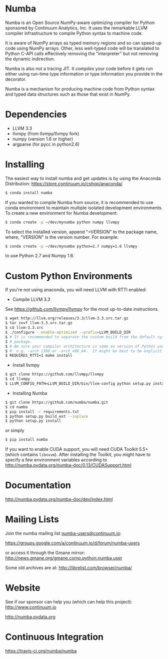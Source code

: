 Numba
=====

Numba is an Open Source NumPy-aware optimizing compiler for Python
sponsored by Continuum Analytics, Inc.  It uses the
remarkable LLVM compiler infrastructure to compile Python syntax to
machine code.

It is aware of NumPy arrays as typed memory regions and so can speed-up
code using NumPy arrays.  Other, less well-typed code will be translated
to Python C-API calls effectively removing the "interpreter" but not removing
the dynamic indirection.

Numba is also not a tracing JIT.  It *compiles* your code before it gets
run either using run-time type information or type information you provide
in the decorator.

Numba is a mechanism for producing machine code from Python syntax and typed
data structures such as those that exist in NumPy.

Dependencies
============

  * LLVM 3.3
  * llvmpy (from llvmpy/llvmpy fork)
  * numpy (version 1.6 or higher)
  * argparse (for pycc in python2.6)

Installing
=================

The easiest way to install numba and get updates is by using the Anaconda
Distribution: https://store.continuum.io/cshop/anaconda/

```bash
$ conda install numba
```

If you wanted to compile Numba from source,
it is recommended to use conda environment to maintain multiple isolated
development environments.  To create a new environment for Numba development:

```bash
$ conda create -p ~/dev/mynumba python numpy llvmpy
```

To select the installed version, append "=VERSION" to the package name,
where, "VERSION" is the version number.  For example:

```bash
$ conda create -p ~/dev/mynumba python=2.7 numpy=1.6 llvmpy
```

to use Python 2.7 and Numpy 1.6.


Custom Python Environments
==========================

If you're not using anaconda, you will need LLVM with RTTI enabled:

* Compile LLVM 3.3

See https://github.com/llvmpy/llvmpy for the most up-to-date instructions.

```bash
$ wget http://llvm.org/releases/3.3/llvm-3.3.src.tar.gz
$ tar zxvf llvm-3.3.src.tar.gz
$ cd llvm-3.3.src
$ ./configure --enable-optimized --prefix=LLVM_BUILD_DIR
$ # It is recommended to separate the custom build from the default system
$ # package.
$ # Be sure your compiler architecture is same as version of Python you will use
$ #  e.g. -arch i386 or -arch x86_64.  It might be best to be explicit about this.
$ REQUIRES_RTTI=1 make install
```

* Install llvmpy

```bash
$ git clone https://github.com/llvmpy/llvmpy
$ cd llvmpy
$ LLVM_CONFIG_PATH=LLVM_BUILD_DIR/bin/llvm-config python setup.py install
```

* Installing Numba

```bash
$ git clone https://github.com/numba/numba.git
$ cd numba
$ pip install -r requirements.txt
$ python setup.py build_ext --inplace
$ python setup.py install
```

or simply

```bash
$ pip install numba
```

If you want to enable CUDA support, you will need CUDA Toolkit 5.5+ (which contains 
``libnvvm``). After installing the Toolkit, you might have to specify a few 
environment variables according to http://numba.pydata.org/numba-doc/0.13/CUDASupport.html

Documentation
=============

http://numba.pydata.org/numba-doc/dev/index.html

Mailing Lists
=============

Join the numba mailing list numba-users@continuum.io:

https://groups.google.com/a/continuum.io/d/forum/numba-users

or access it through the Gmane mirror:
http://news.gmane.org/gmane.comp.python.numba.user

Some old archives are at: http://librelist.com/browser/numba/

Website
=======

See if our sponsor can help you (which can help this project): http://www.continuum.io

http://numba.pydata.org

Continuous Integration
======================

https://travis-ci.org/numba/numba
